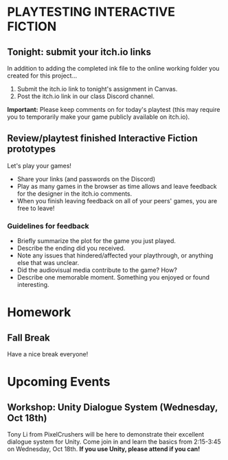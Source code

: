 # PLAYTESTING INTERACTIVE FICTION

## Tonight: submit your itch.io links
In addition to adding the completed ink file to the online working folder you created for this project...
1. Submit the itch.io link to tonight's assignment in Canvas.
2. Post the itch.io link in our class Discord channel.

__Important:__ Please keep comments on for today's playtest (this may require you to temporarily make your game publicly available on itch.io).


## Review/playtest finished Interactive Fiction prototypes
Let's play your games!
- Share your links (and passwords on the Discord)
- Play as many games in the browser as time allows and leave feedback for the designer in the itch.io comments.
- When you finish leaving feedback on all of your peers' games, you are free to leave!


### Guidelines for feedback
- Briefly summarize the plot for the game you just played.
- Describe the ending did you received.
- Note any issues that hindered/affected your playthrough, or anything else that was unclear.
- Did the audiovisual media contribute to the game? How?
- Describe one memorable moment. Something you enjoyed or found interesting.

# Homework

## Fall Break
Have a nice break everyone!

# Upcoming Events

## Workshop: Unity Dialogue System (Wednesday, Oct 18th)
Tony Li from PixelCrushers will be here to demonstrate their excellent dialogue system for Unity. Come join in and learn the basics from 2:15-3:45 on Wednesday, Oct 18th. __If you use Unity, please attend if you can!__